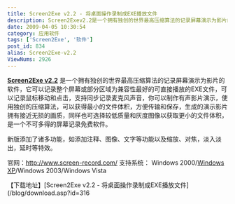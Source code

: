 ```yaml
---
title: Screen2Exe v2.2 - 将桌面操作录制成EXE播放文件
description: Screen2Exev2.2是一个拥有独创的世界最高压缩算法的记录屏幕演示为影片的软件，它可以记录整个屏幕或部分区域为兼容性最好的可直接播放的EXE文件，可以记录鼠标移动和点击，支持同步记录麦克风声音，你可以制作有声影片演示，使用独创的压缩算法，可以获得最小的文件体积，方便传输和保存，生成的演示影片拥有接近无损的画质，同样也可选择较低质量和灰度图像以获取更小的文件体积，是一个不可多得的屏幕记录免费软件。新版添加了诸多功能，如添加注释、图像、文字等功能以及缩放、对焦，淡入淡出，延时等特效。
date: 2009-04-05 10:30:54
category: 应用软件
tags: ['Screen2Exe', '软件']
post_id: 834
alias: Screen2Exe-v2.2
ViewNums: 2926
---
```


[**Screen2Exe v2.2**](/blog/screen2exe-v22) 是一个拥有独创的世界最高压缩算法的记录屏幕演示为影片的软件，它可以记录整个屏幕或部分区域为兼容性最好的可直接播放的EXE文件，可以记录鼠标移动和点击，支持同步记录麦克风声音，你可以制作有声影片演示，使用独创的压缩算法，可以获得最小的文件体积，方便传输和保存，生成的演示影片拥有接近无损的画质，同样也可选择较低质量和灰度图像以获取更小的文件体积，是一个不可多得的屏幕记录免费软件。

新版添加了诸多功能，如添加注释、图像、文字等功能以及缩放、对焦，淡入淡出，延时等特效。

官网：<http://www.screen-record.com/>
支持系统： Windows 2000/[Windows XP](/blog/deepin-litexp-windows-xp-sp3-v62)/Windows 2003/Windows Vista

【下载地址】[Screen2Exe v2.2 - 将桌面操作录制成EXE播放文件](/blog/download.asp?id=316

